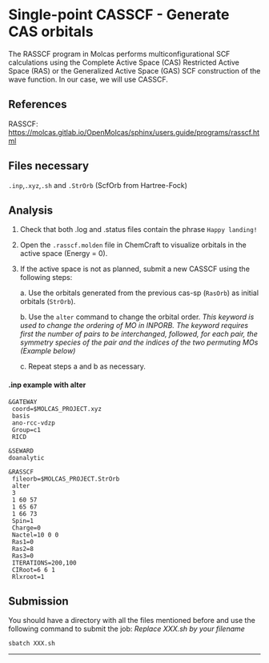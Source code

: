 # Single-point CASSCF - Generate CAS orbitals

The RASSCF program in Molcas performs multiconfigurational SCF calculations using the Complete Active Space (CAS) Restricted Active Space (RAS) or the Generalized Active Space (GAS) SCF construction of the wave function. In our case, we will use CASSCF.

## References
RASSCF: https://molcas.gitlab.io/OpenMolcas/sphinx/users.guide/programs/rasscf.html


## Files necessary
```.inp```,```.xyz```,```.sh``` and ```.StrOrb``` (ScfOrb from Hartree-Fock)


## Analysis
1. Check that both .log and .status files contain the phrase ```Happy landing!```
2. Open the ```.rasscf.molden``` file in ChemCraft to visualize orbitals in the active space (Energy = 0).
3. If the active space is not as planned, submit a new CASSCF using the following steps:
    
    a. Use the orbitals generated from the previous cas-sp (```RasOrb```) as initial orbitals (```StrOrb```).
    
    b. Use the ```alter``` command to change the orbital order.
   _This keyword is used to change the ordering of MO in INPORB. The keyword requires first the number of pairs to be interchanged, followed, for each pair, the symmetry species of the pair and the indices of the two permuting MOs (Example below)_
   
    c. Repeat steps a and b as necessary.

#### .inp example with alter
```
&GATEWAY
 coord=$MOLCAS_PROJECT.xyz
 basis
 ano-rcc-vdzp
 Group=c1
 RICD

&SEWARD
doanalytic

&RASSCF
 fileorb=$MOLCAS_PROJECT.StrOrb
 alter
 3
 1 60 57
 1 65 67
 1 66 73
 Spin=1
 Charge=0
 Nactel=10 0 0
 Ras1=0
 Ras2=8
 Ras3=0
 ITERATIONS=200,100
 CIRoot=6 6 1
 Rlxroot=1
```

## Submission
You should have a directory with all the files mentioned before and use the following command to submit the job:
_Replace XXX.sh by your filename_

```
sbatch XXX.sh
```
 
---
